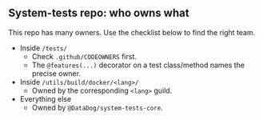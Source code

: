 ## System-tests repo: who owns what

This repo has many owners. Use the checklist below to find the right team.

* Inside `/tests/`
    * Check `.github/CODEOWNERS` first.
    * The `@features(...)` decorator on a test class/method names the precise owner.
* Inside `/utils/build/docker/<lang>/`
    * Owned by the corresponding `<lang>` guild.
* Everything else
    * Owned by `@DataDog/system-tests-core`.
